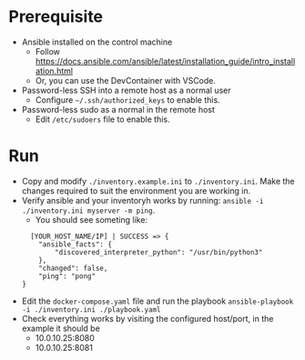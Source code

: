 # Prerequisite

- Ansible installed on the control machine
  - Follow https://docs.ansible.com/ansible/latest/installation_guide/intro_installation.html
  - Or, you can use the DevContainer with VSCode.
- Password-less SSH into a remote host as a normal user
  - Configure `~/.ssh/authorized_keys` to enable this.
- Password-less sudo as a normal in the remote host
  - Edit `/etc/sudoers` file to enable this.

# Run

- Copy and modify `./inventory.example.ini` to `./inventory.ini`. Make the changes required
  to suit the environment you are working in.
- Verify ansible and your inventoryh works by running: `ansible -i ./inventory.ini myserver -m ping`.
  - You should see someting like:
  ```
    [YOUR_HOST_NAME/IP] | SUCCESS => {
      "ansible_facts": {
          "discovered_interpreter_python": "/usr/bin/python3"
      },
      "changed": false,
      "ping": "pong"
  }
  ```
- Edit the `docker-compose.yaml` file and run the playbook
  `ansible-playbook -i ./inventory.ini ./playbook.yaml`
- Check everything works by visiting the configured host/port, in the example it should be
  - 10.0.10.25:8080
  - 10.0.10.25:8081